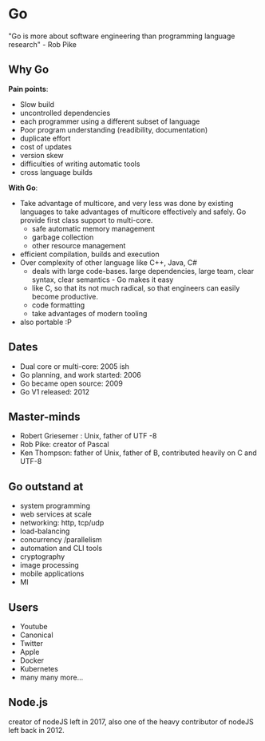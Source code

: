 # Go

"Go is more about software engineering than programming language research" - Rob Pike

## Why Go

**Pain points**:

* Slow build
* uncontrolled dependencies
* each programmer using a different subset of language
* Poor program understanding (readibility, documentation)
* duplicate effort
* cost of updates
* version skew
* difficulties of writing automatic tools
* cross language builds

**With Go**:

* Take advantage of multicore, and very less was done by existing languages to take advantages of multicore effectively and safely. Go provide first class support to multi-core.
  * safe automatic memory management
  * garbage collection
  * other resource management
* efficient compilation, builds and execution
* Over complexity of other language like C++, Java, C#
  * deals with large code-bases. large dependencies, large team, clear syntax, clear semantics - Go makes it easy
  * like C, so that its not much radical, so that engineers can easily become productive.
  * code formatting
  * take advantages of modern tooling
* also portable :P

## Dates

* Dual core or multi-core: 2005 ish
* Go planning, and work started: 2006
* Go became open source: 2009
* Go V1 released: 2012

## Master-minds

* Robert Griesemer : Unix, father of UTF -8
* Rob Pike: creator of Pascal
* Ken Thompson: father of Unix, father of B, contributed heavily on C and UTF-8

## Go outstand at

* system programming
* web services at scale
* networking: http, tcp/udp
* load-balancing
* concurrency /parallelism
* automation and CLI tools
* cryptography
* image processing
* mobile applications
* MI

## Users

* Youtube
* Canonical
* Twitter
* Apple
* Docker
* Kubernetes
* many many more...

## Node.js

creator of nodeJS left in 2017, also one of the heavy contributor of nodeJS left back in 2012.
